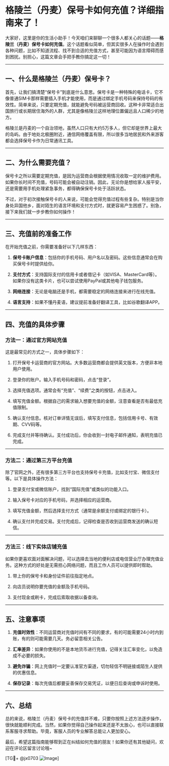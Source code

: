 # 格陵兰（丹麦）保号卡如何充值？详细指南来了！

大家好，这里是你的生活小助手！今天咱们来聊聊一个很多人都关心的话题——**格陵兰（丹麦）保号卡如何充值**。这个话题看似简单，但其实很多人在操作时会遇到各种问题，比如不知道流程、找不到合适的充值方式，甚至可能因为语言障碍而感到困扰。别担心，这篇文章会手把手教你搞定这一切！

---

## 一、什么是格陵兰（丹麦）保号卡？

首先，让我们搞清楚“保号卡”到底是什么意思。保号卡是一种特殊的电话卡，它不像普通SIM卡那样需要插入手机才能使用，而是通过绑定手机号码来保持号码的有效性。简单来说，只要定期充值，就能避免号码被运营商回收。这种卡非常适合出国旅行或长期居住海外的人群，尤其是像格陵兰这样地理位置偏远且人口稀少的地方。

格陵兰是丹麦的一个自治领地，虽然人口只有大约5万多人，但它却是世界上最大的岛屿。由于地处北极圈附近，通信网络覆盖有限，所以很多当地居民和外来游客都会选择保号卡作为日常通讯工具。

---

## 二、为什么需要充值？

保号卡之所以需要定期充值，是因为运营商会根据使用情况收取一定的维护费用。如果你长时间不充值，号码可能会被自动注销。因此，无论你是想给家人报平安，还是需要用手机处理紧急事务，都得确保保号卡处于活跃状态。

不过，对于初次接触保号卡的人来说，可能会觉得充值过程有些复杂。特别是当你身处异国他乡，面对陌生的语言环境和支付方式时，就更容易产生困惑了。别急，接下来我们就一步步教你如何操作！

---

## 三、充值前的准备工作

在开始充值之前，你需要准备好以下几样东西：

1. **保号卡账户信息**：包括你的手机号码、用户名以及密码。这些信息通常会在购买保号卡时提供给你。
   
2. **支付方式**：支持国际支付的信用卡或者借记卡（如VISA、MasterCard等）。如果你没有这类卡片，也可以尝试使用PayPal或其他电子钱包服务。

3. **网络连接**：无论是电脑还是手机，都需要稳定的网络连接来进行在线充值。

4. **语言支持**：如果不懂丹麦语，建议提前准备好翻译工具，比如谷歌翻译APP。

---

## 四、充值的具体步骤

### 方法一：通过官方网站充值

这是最常见的方式之一，具体步骤如下：

1. 打开保号卡运营商的官方网站。大多数运营商都会提供英文版本，方便非本地用户使用。
   
2. 登录你的账户。输入手机号码和密码，点击“登录”。

3. 选择充值选项。通常会有“充值”、“续费”之类的按钮，点击进入。

4. 填写充值金额。根据自己的需求输入想要充值的金额，注意查看是否有最低充值限制。

5. 确认支付信息。核对订单详情无误后，填写支付信息，包括信用卡号、有效期、CVV码等。

6. 完成支付并等待确认。支付成功后，你会收到一封电子邮件通知，表明充值已完成。

---

### 方法二：通过第三方平台充值

除了官网之外，还有很多第三方平台也支持保号卡充值，比如支付宝、微信支付等。以下是具体操作方法：

1. 登录支付宝或微信账户，找到“国际充值”或类似的功能入口。

2. 输入保号卡对应的手机号码，并选择相应的运营商。

3. 填写充值金额，然后选择支付方式（通常是余额支付或绑定的银行卡）。

4. 确认支付并完成交易。支付完成后，记得检查是否收到运营商发送的确认短信。

---

### 方法三：线下实体店铺充值

如果你更喜欢面对面解决问题，可以选择去当地的便利店或电信营业厅办理充值业务。这种方式的好处是无需担心网络问题，而且工作人员可以提供即时帮助。

1. 带上你的保号卡和身份证件前往指定地点。

2. 向店员说明你要充值的金额及手机号码。

3. 支付现金或刷卡，完成后索取收据以备查询。

---

## 五、注意事项

1. **充值时效性**：不同运营商对充值时间有不同的要求，有的可能需要24小时内到账，有的则可能需要几天。务必留意相关公告。

2. **汇率差异**：如果你使用的不是本地货币进行充值，记得关注汇率变化，以免造成不必要的损失。

3. **避免诈骗**：网上充值时一定要认准官方渠道，切勿轻信不明链接或陌生人提供的优惠信息。

4. **保存记录**：每次充值后都要妥善保存交易凭证，以便日后查询或申诉时使用。

---

## 六、总结

总的来说，格陵兰（丹麦）保号卡的充值并不难，只要你按照上述方法逐步操作，很快就能顺利完成。当然，如果你觉得自己操作起来还是不太放心，也可以直接联系客服寻求帮助。毕竟，客服人员的专业解答总能让人更加安心。

最后，希望这篇指南能够帮到正在纠结如何充值的朋友！如果你还有其他疑问，欢迎在评论区留言讨论哦~

[TG💪+ @jx0703 ![Image](https://github.com/user-attachments/assets/dbca1d08-cadb-493c-b0ec-ad6f7a83f270)]